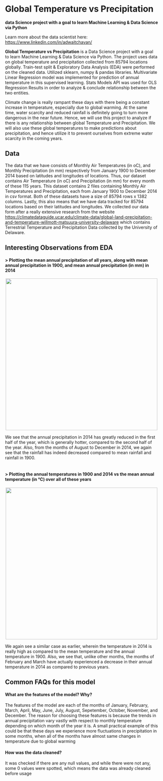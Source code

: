 # Global Temperature vs Precipitation
**data Science project with a goal to learn Machine Learning & Data Science via Python**

Learn more about the data scientist here: https://www.linkedin.com/in/adwaitchavan/

**Global Temperature vs Precipitation** is a Data Science project with a goal to learn Machine Learning & Data Science via Python. The project uses data on global temperature and precipitation collected from 85794 locations globally. Train-test split & Exploratory Data Analysis (EDA) were performed on the cleaned data. Utilized sklearn, numpy & pandas libraries. Multivariate Linear Regression model was implemented for prediction of annual temperature in this supervised learning. Stats Models API was used for OLS Regression Results in order to analyze & conclude relationship between the two entities.  

Climate change is really rampant these days with there being a constant increase in temperature, especially due to global warming. At the same time, water scarcity and reduced rainfall is definitely going to turn more dangerous in the near future. Hence, we will use this project to analyze if there is any relationship between global Temperature and Precipitation. We will also use these global temperatures to make predictions about precipitation, and hence utilize it to prevent ourselves from extreme water scarcity in the coming years. 

## Data
The data that we have consists of Monthly Air Temperatures (in oC), and Monthly Precipitation (in mm) respectively from January 1900 to December 2014 based on latitudes and longitudes of locations. Thus, our dataset contains Air Temperature (in oC) and Precipitation (in mm) for every month of these 115 years.
This dataset contains 2 files containing Monthly Air Temperatures and Precipitation, each from January 1900 to December 2014 in csv format.
Both of these datasets have a size of 85794 rows x 1382 columns. Lastly, this also means that we have data tracked for 85794 locations based on their latitudes and longitudes. We collected our data form after a really extensive research from the website https://climatedataguide.ucar.edu/climate-data/global-land-precipitation-and-temperature-willmott-matsuura-university-delaware which contains Terrestrial Temperature and Precipitation Data collected by the University of Delaware. 

## Interesting Observations from EDA
#### > Plotting the mean annual precipitation of all years, along with mean annual precipitation in 1900, and mean annual precipitation (in mm) in 2014

<p align="center"><img src="https://user-images.githubusercontent.com/57969397/123930935-cd047100-d955-11eb-843b-26d77caf80b9.png" height="500"></p>

We see that the annual precipitation in 2014 has greatly reduced in the first half of the year, which is generally hotter, compared to the second half of the year. Also, from the months of August to December in 2014, we again see that the rainfall has indeed decreased compared to mean rainfall and rainfall in 1900. <br><br>

#### > Plotting the annual temperatures in 1900 and 2014 vs the mean annual temperature (in ℃) over all of these years
<p align="center"><img src="https://user-images.githubusercontent.com/57969397/123934312-c7f4f100-d958-11eb-857b-14cfb9647467.png" height="500"></p>

We again see a similar case as earlier, wherein the temperature in 2014 is really high as compared to the mean temperature and the annual temperature in 1900. Also, we see that, unlike other months, the months of February and March have actually experienced a decrease in their annual temperature in 2014 as compared to previous years.

## Common FAQs for this model
#### What are the features of the model? Why?  
The features of the model are each of the months of January, February, March, April, May, June, July, August, Sepetember, October, November, and December. The reason for choosing these features is because the trends in annual precipitation vary vastly with respect to monthly temperature depending on which month of the year it is.
A small practical example of this could be that these days we experience more fluctuations in precipitation in some months, when all of the months have almost same changes in temperature due to global warming

#### How was the data cleaned?   
It was checked if there are any null values, and while there were not any, some 0 values were spotted, which means the data was already cleaned before usage

